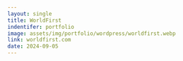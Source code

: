 ```yaml
---
layout: single
title: WorldFirst
indentifer: portfolio
image: assets/img/portfolio/wordpress/worldfirst.webp
link: worldfirst.com
date: 2024-09-05
---
```

